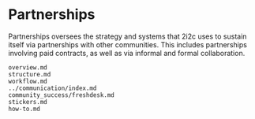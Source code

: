 # Partnerships

Partnerships oversees the strategy and systems that 2i2c uses to sustain itself via partnerships with other communities.
This includes partnerships involving paid contracts, as well as via informal and formal collaboration.

```{toctree}
overview.md
structure.md
workflow.md
../communication/index.md
community_success/freshdesk.md
stickers.md
how-to.md
```
